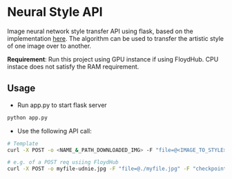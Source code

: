 # Neural Style API
Image neural network style transfer API using flask, based on the implementation [here](https://github.com/floydhub/fast-neural-style). 
The algorithm can be used to transfer the artistic style of one image over to another.

**Requirement**: Run this project using GPU instance if using FloydHub. CPU instace does not satisfy the RAM requirement.

## Usage
- Run app.py to start flask server
```bash
python app.py
```
- Use the following API call:
```bash
# Template
curl -X POST -o <NAME_&_PATH_DOWNLOADED_IMG> -F "file=@<IMAGE_TO_STYLE>" -F "checkpoint=<MODEL_CHECKPOINT>" <SERVICE_ENDPOINT>

# e.g. of a POST req usiing FloydHub
curl -X POST -o myfile-udnie.jpg -F "file=@./myfile.jpg" -F "checkpoint=udnie.pth" https://www..floydlabs.com/expose/BhZCFAKom6Z8RptVKskHZW
```

